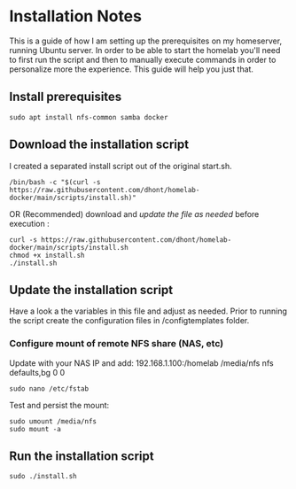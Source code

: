 # Installation Notes

This is a guide of how I am setting up the prerequisites on my homeserver, running Ubuntu server. In order to be able to start the homelab you'll need to first run the script and then to manually execute commands in order to personalize more the experience. This guide will help you just that.

## Install prerequisites

```console
sudo apt install nfs-common samba docker
```

## Download the installation script
I created a separated install script out of the original start.sh.

```console
/bin/bash -c "$(curl -s https://raw.githubusercontent.com/dhont/homelab-docker/main/scripts/install.sh)"
```
OR (Recommended) download and *update the file as needed*  before execution : 

```console
curl -s https://raw.githubusercontent.com/dhont/homelab-docker/main/scripts/install.sh
chmod +x install.sh
./install.sh
```
## Update the installation script

Have a look a the variables in this file and adjust as needed. Prior to running the script create the configuration files in /configtemplates folder.

### Configure mount of remote NFS share (NAS, etc)

Update with your NAS IP and add: 192.168.1.100:/homelab /media/nfs  nfs defaults,bg 0 0
```console
sudo nano /etc/fstab
```
Test and persist the mount:
```console
sudo umount /media/nfs
sudo mount -a
```

## Run the installation script

```console
sudo ./install.sh
```